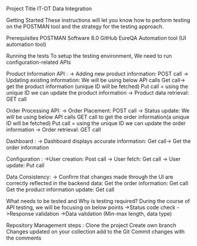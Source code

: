 Project Title
IT-OT Data Integration

Getting Started
These instructions will let you know how to perform testing on the POSTMAN tool and the strategy for the testing approach. 

Prerequisites
POSTMAN Software 8.0 
GitHub
EureQA Automation tool (UI automation tool)

Running the tests
To setup the testing environment, We need to run configuration-related APIs

Product Information API :
-> Adding new product information: POST call
-> Updating existing information: We will be using below API calls
 Get call-> get the  product information (unique ID will be fetched)
 Put call = using the unique ID we can update the product information
-> Product data retrieval: GET call

Order Processing API:
->  Order Placement: POST call
->  Status update: We will be using below API calls
GET call to get the  order information(a unique ID will be fetched) 
Put call = using the unique ID we can update the order information
-> Order retrieval: GET call

Dashboard :
-> Dashboard displays accurate information: Get call-> Get the  order information

Configuration :
->User creation: Post call
-> User fetch: Get call
-> User update: Put call

Data Consistency:
-> Confirm that changes made through the UI are correctly reflected in the backend data:
 Get the order information: Get call
 Get the product information update: Get call

What needs to be tested and Why is testing required?
During the course of API testing, we will be focusing on below points
->Status code check
->Response validation
->Data validation (Min-max length, data type)

 Repository Management steps :
 Clone the project
 Create own branch
 Changes updated on your collection add to the Git
 Commit changes with the comments
  


